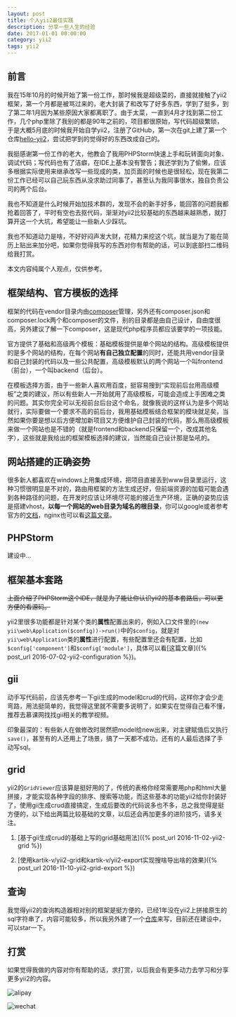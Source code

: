 ```yaml
---
layout: post
title: 个人yii2最佳实践
description: 分享一些人生的经验
date: 2017-01-01 00:00:00
category: yii2
tags: yii2
---
```


## 前言

我在15年10月的时候开始了第一份工作，那时候我是超级菜的，直接就接触了yii2框架，第一个月都是被骂过来的，老大封装了和改写了好多东西，学到了挺多，到了第二年1月因为某些原因大家都离职了。由于太菜，一直到4月才找到第二份工作，几个php里除了我别的都是90年之前的，项目都很原始，写代码超级繁琐，于是大概5月底的时候我开始自学yii2，注册了GitHub，第一次在git上建了第一个仓库[hello-yii2](https://github.com/hubeiwei/hello-yii2)，尝试把学到的觉得好的东西改成自己的。

我挺感谢第一份工作的老大，他教会了我用PHPStorm快速上手和玩转面向对象、调试代码；写代码也有了洁癖，在IDE上基本没有警告；我还学到为了偷懒，应该多根据实际使用来继承改写一些现成的类，加页面的时候也是很轻松，现在我第二份工作已经可以自己玩东西从没求助过同事了，甚至认为我同事很水，独自负责公司的两个后台。

我也不知道是什么时候开始加技术群的，发现不会的新手好多，能回答的问题我都抢着回答了，平时有空也去抠代码，渐渐对yii2比较基础的东西越来越熟悉，就打算开这一个大坑，希望能让一些新人少踩坑。

我也不知道动力是啥，不好好闷声发大财，花精力来挖这个坑，就当是为了能在简历上贴出来加分吧，如果你觉得我写的东西对你有帮助的话，可以到底部扫二维码给我打赏。

本文内容纯属个人观点，仅供参考。

## 框架结构、官方模板的选择

框架的代码在vendor目录内由[composer](http://docs.phpcomposer.com/)管理，另外还有composer.json和composer.lock两个和composer的文件，别的目录都是由自己设计，自由度很高，另外建议了解一下composer，这是现代php程序员都应该要学的一项技能。

官方提供了基础和高级两个模板：基础模板提供是单个网站的结构。高级模板提供的是多个网站的结构，在每个网站**有自己独立配置**的同时，还能共用vendor目录和自己封装的代码以及一些公共配置，高级模板默认的两个网站一个叫frontend（前台），一个叫backend（后台）。

在模板选择方面，由于一些新人喜欢用百度，挺容易搜到“实现前后台用高级模板”之类的建议，所以有些新人一开始就用了高级模板，可能会造成上手困难之类的问题。其实你完全可以无视前台后台这个命名，就像我说的这样认为是多个网站就行，实际要做一个要求不高的前后台，我用基础模板结合框架的模块就足矣，当然如果你要是想以后方便增加新项目又方便维护自己封装的代码，那么用高级模板来做一个网站也是不错的（就是frontend和backend只保留一个，改成其他名字），这些就是我给出的框架模板选择的建议，当然能自己设计那是坠吼的。

## 网站搭建的正确姿势

很多新人都喜欢在windows上用集成环境，把项目直接丢到www目录里运行，这种习惯很明显是不对的，路由用框架的方法生成还好，但前端资源的加载可能会遇到各种路径的问题，在开发时应该让环境尽可能的接近生产环境，正确的姿势应该是搭建vhost，**以每一个网站的web目录为域名的根目录**，你可以google或者参考官方的[文档](https://github.com/yiisoft/yii2/blob/master/docs/guide-zh-CN/start-installation.md#配置-web-服务器-)，nginx也可以看[这篇文章](http://www.getyii.com/topic/31)。

## PHPStorm

建设中...

## 框架基本套路

~~上面介绍了PHPStorm这个IDE，就是为了能让你认识yii2的基本套路后，可以更方便的看源码。~~

yii2里很多功能都是针对某个类的**属性**配置出来的，例如入口文件里的`(new yii\web\Application($config))->run()`中的`$config`，就是对`yii\web\Application`类的**属性**进行配置，有些配置里还会有配置，比如`$config['component']`和`$config['module']`，具体可以看[这篇文章]({% post_url 2016-07-02-yii2-configuration %})。

## gii

动手写代码前，应该先参考一下gii生成的model和crud的代码，这样你才会少走弯路，用法挺简单的，我觉得这里就不需要多说明了，如果实在觉得自己看不懂，推荐去慕课网找找gii相关的教学视频。

印象最深的：有些新人在做修改时居然把model给new出来，对主键赋值后又执行`save()`，甚至有的人还用上了场景，搞了一天都不成功，还有的人最后选择了手动写sql。

## grid

yii2的`GridViewer`应该算是挺好用的了，传统的表格你经常需要用php和html大量拼接，才能实现各种字段的排序、搜索等功能，而这些基本的功能yii2给你封装好了，使用gii生成crud直接搞定，生成后要改的代码说多也不多，总之我觉得是挺方便的，以下给出两篇比较基础的文章，以后还会再加更多的进阶技巧，请多关注。

1. [基于gii生成crud的基础上写的grid基础用法]({% post_url 2016-11-02-yii2-grid %})

2. [使用kartik-v/yii2-grid和kartik-v/yii2-export实现搜啥导出啥的效果]({% post_url 2016-11-10-yii2-grid-export %})

## 查询

我觉得yii2的查询构造器相对别的框架是挺方便的，已经1年没在yii2上拼接原生的sql字符串了，内容可能较多，所以我另外建了一个[仓库](https://github.com/hubeiwei/yii2-query-skill)来写，目前还在建设中，可以star一下。

## 打赏

如果觉得我做的内容对你有帮助的话，求打赏，以后我会有更多动力去学习和分享更多yii2的内容。

![alipay](https://raw.githubusercontent.com/hubeiwei/hubeiwei.github.io/master/images/pay/ali_pay.jpg "支付宝")

![wechat](https://raw.githubusercontent.com/hubeiwei/hubeiwei.github.io/master/images/pay/wechat_pay.png "微信")
